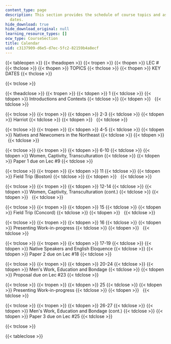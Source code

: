 ```yaml
---
content_type: page
description: This section provides the schedule of course topics and assignment due
  dates.
hide_download: true
hide_download_original: null
learning_resource_types: []
ocw_type: CourseSection
title: Calendar
uid: c3137909-d6e5-d7ec-5fc2-82159b4a8ecf
---
```


{{< tableopen >}}
{{< theadopen >}}
{{< tropen >}}
{{< thopen >}}
LEC #
{{< thclose >}}
{{< thopen >}}
TOPICS
{{< thclose >}}
{{< thopen >}}
KEY DATES
{{< thclose >}}

{{< trclose >}}

{{< theadclose >}}
{{< tropen >}}
{{< tdopen >}}
1
{{< tdclose >}}
{{< tdopen >}}
Introductions and Contexts
{{< tdclose >}}
{{< tdopen >}}
 
{{< tdclose >}}

{{< trclose >}}
{{< tropen >}}
{{< tdopen >}}
2-3
{{< tdclose >}}
{{< tdopen >}}
Harriot
{{< tdclose >}}
{{< tdopen >}}
 
{{< tdclose >}}

{{< trclose >}}
{{< tropen >}}
{{< tdopen >}}
4-5
{{< tdclose >}}
{{< tdopen >}}
Natives and Newcomers in the Northeast
{{< tdclose >}}
{{< tdopen >}}
 
{{< tdclose >}}

{{< trclose >}}
{{< tropen >}}
{{< tdopen >}}
6-10
{{< tdclose >}}
{{< tdopen >}}
Women, Captivity, Transculturation
{{< tdclose >}}
{{< tdopen >}}
Paper 1 due on Lec #9
{{< tdclose >}}

{{< trclose >}}
{{< tropen >}}
{{< tdopen >}}
11
{{< tdclose >}}
{{< tdopen >}}
Field Trip (Boston)
{{< tdclose >}}
{{< tdopen >}}
 
{{< tdclose >}}

{{< trclose >}}
{{< tropen >}}
{{< tdopen >}}
12-14
{{< tdclose >}}
{{< tdopen >}}
Women, Captivity, Transculturation (cont.)
{{< tdclose >}}
{{< tdopen >}}
 
{{< tdclose >}}

{{< trclose >}}
{{< tropen >}}
{{< tdopen >}}
15
{{< tdclose >}}
{{< tdopen >}}
Field Trip (Concord)
{{< tdclose >}}
{{< tdopen >}}
 
{{< tdclose >}}

{{< trclose >}}
{{< tropen >}}
{{< tdopen >}}
16
{{< tdclose >}}
{{< tdopen >}}
Presenting Work-in-progress
{{< tdclose >}}
{{< tdopen >}}
 
{{< tdclose >}}

{{< trclose >}}
{{< tropen >}}
{{< tdopen >}}
17-19
{{< tdclose >}}
{{< tdopen >}}
Native Speakers and English Eloquence
{{< tdclose >}}
{{< tdopen >}}
Paper 2 due on Lec #18
{{< tdclose >}}

{{< trclose >}}
{{< tropen >}}
{{< tdopen >}}
20-24
{{< tdclose >}}
{{< tdopen >}}
Men's Work, Education and Bondage
{{< tdclose >}}
{{< tdopen >}}
Proposal due on Lec #23
{{< tdclose >}}

{{< trclose >}}
{{< tropen >}}
{{< tdopen >}}
25
{{< tdclose >}}
{{< tdopen >}}
Presenting Work-in-progress
{{< tdclose >}}
{{< tdopen >}}
 
{{< tdclose >}}

{{< trclose >}}
{{< tropen >}}
{{< tdopen >}}
26-27
{{< tdclose >}}
{{< tdopen >}}
Men's Work, Education and Bondage (cont.)
{{< tdclose >}}
{{< tdopen >}}
Paper 3 due on Lec #25
{{< tdclose >}}

{{< trclose >}}

{{< tableclose >}}
